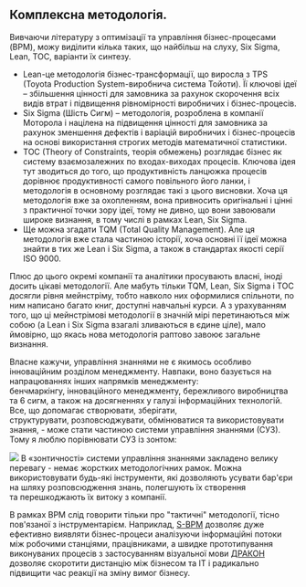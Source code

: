 ## Комплексна методологія.
   
Вивчаючи літературу з оптимізації та управління бізнес-процесами (BPM), можу виділити кілька таких, що найбільш на слуху, Six Sigma, Lean, ТОС, варіанти їх синтезу.
   
* Lean-це методологія бізнес-трансформації, що виросла з TPS (Toyota Production System-виробнича система Тойоти). Її ключові ідеї – збільшення цінності для замовника за рахунок скорочення всіх видів втрат і підвищення рівномірності виробничих і бізнес-процесів.
* Six Sigma (Шість Сигм) – методологія, розроблена в компанії Моторола і націлена на підвищення цінності для замовника за рахунок зменшення дефектів і варіацій виробничих і бізнес-процесів на основі використання строгих методів математичної статистики.
* TOC (Theory of Constraints, теорія обмежень) розглядає бізнес як систему взаємозалежних по входах-виходах процесів. Ключова ідея тут зводиться до того, що продуктивність ланцюжка процесів дорівнює продуктивності самого повільного його ланки, і методологія в основному розглядає такі з цього висновки. Хоча ця методологія вже за охопленням, вона привносить оригінальні і цінні з практичної точки зору ідеї, тому не дивно, що вони завоювали широке визнання, в тому числі в рамках Lean, Six Sigma.
* Ще можна згадати  TQM (Total Quality Management). Але ця методологія вже стала частиною історії, хоча основні її ідеї можна знайти в тих же Lean і Six Sigma, а також в стандартах якості серії ISO 9000.

Плюс до цього окремі компанії та аналітики просувають власні, іноді досить цікаві методології. Але мабуть тільки TQM, Lean, Six Sigma і TOC досягли рівня мейнстріму, тобто навколо них оформилися спільноти, по ним написано багато книг, доступні навчальні курси. А з урахуванням того, що ці мейнстрімові методології в значній мірі перетинаються між собою (а Lean і Six Sigma взагалі зливаються в єдине ціле), мало ймовірно, що якась нова методологія раптово завоює загальне визнання.

Власне кажучи, управління знаннями не є якимось особливо інноваційним розділом менеджменту. Навпаки, воно базується на напрацюваннях інших напрямків менеджменту: бенчмаркінгу, інноваційного менеджменту, бережливого виробництва та 6 сигм, а також на досягненнях у галузі інформаційних технологій. Все, що допомагає створювати, зберігати, структурувати, розповсюджувати, обмінюватися та використовувати знання, - може стати частиною системи управління знаннями (СУЗ). Тому я люблю порівнювати СУЗ із зонтом:

![](https://rep-c.treba.ml/uploads/oleshkov_simple_km_ua-4.jpg)
В «зонтичності» системи управління знаннями закладено велику перевагу - немає жорстких методологічних рамок. Можна використовувати будь-які інструменти, які дозволяють усувати бар'єри на шляху розповсюдження знань, полегшують їх створення та перешкоджають їх витоку з компанії.

В рамках BPM слід говорити тільки про "тактичні" методології, тісно пов'язаної з інструментарієм. Наприклад, [S-BPM](https://rep-d.treba.ml/sbpm.html) дозволяє дуже ефективно виявляти бізнес-процеси аналізуючи інформаційні потоки між робочими станціями, працівниками, а швидке прототипування виконуваних процесів з застосуванням візуальної мови [ДРАКОН](https://rep-d.treba.ml/drakon.html)  дозволяє скоротити дистанцію між бізнесом та ІТ і радикально підвищити час реакції на зміну вимог бізнесу.
